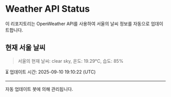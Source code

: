 
# Weather API Status

이 리포지토리는 OpenWeather API를 사용하여 서울의 날씨 정보를 자동으로 업데이트합니다.

## 현재 서울 날씨
> 서울의 현재 날씨: clear sky, 온도: 19.29°C, 습도: 85%

⏳ 업데이트 시간: 2025-09-10 19:10:22 (UTC)

---
자동 업데이트 봇에 의해 관리됩니다.
